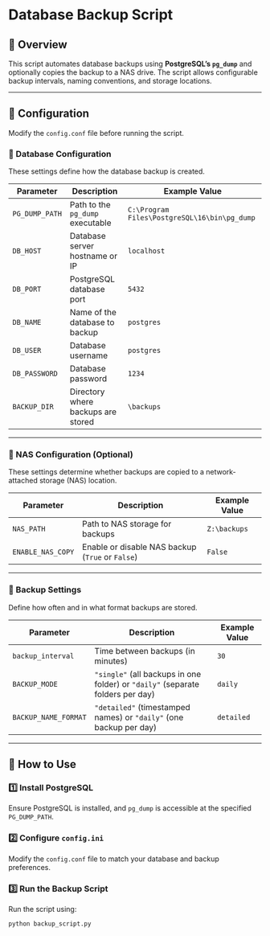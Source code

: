 ﻿# **Database Backup Script**

## 📌 Overview
This script automates database backups using **PostgreSQL’s `pg_dump`** and optionally copies the backup to a NAS drive. The script allows configurable backup intervals, naming conventions, and storage locations.

---

## 📁 Configuration
Modify the `config.conf` file before running the script.

### 🔹 Database Configuration
These settings define how the database backup is created.

| Parameter        | Description                                          | Example Value |
|-----------------|------------------------------------------------------|--------------|
| `PG_DUMP_PATH`  | Path to the `pg_dump` executable                     | `C:\Program Files\PostgreSQL\16\bin\pg_dump` |
| `DB_HOST`       | Database server hostname or IP                        | `localhost` |
| `DB_PORT`       | PostgreSQL database port                              | `5432` |
| `DB_NAME`       | Name of the database to backup                        | `postgres` |
| `DB_USER`       | Database username                                     | `postgres` |
| `DB_PASSWORD`   | Database password                                     | `1234` |
| `BACKUP_DIR`    | Directory where backups are stored                    | `\backups` |

---

### 🔹 NAS Configuration (Optional)
These settings determine whether backups are copied to a network-attached storage (NAS) location.

| Parameter        | Description                                      | Example Value |
|-----------------|--------------------------------------------------|--------------|
| `NAS_PATH`      | Path to NAS storage for backups                   | `Z:\backups` |
| `ENABLE_NAS_COPY` | Enable or disable NAS backup (`True` or `False`) | `False` |

---

### 🔹 Backup Settings
Define how often and in what format backups are stored.

| Parameter         | Description                                      | Example Value |
|------------------|--------------------------------------------------|--------------|
| `backup_interval` | Time between backups (in minutes)               | `30` |
| `BACKUP_MODE`    | `"single"` (all backups in one folder) or `"daily"` (separate folders per day) | `daily` |
| `BACKUP_NAME_FORMAT` | `"detailed"` (timestamped names) or `"daily"` (one backup per day) | `detailed` |

---

## 🚀 How to Use
### 1️⃣ Install PostgreSQL
Ensure PostgreSQL is installed, and `pg_dump` is accessible at the specified `PG_DUMP_PATH`.

### 2️⃣ Configure `config.ini`
Modify the `config.conf` file to match your database and backup preferences.

### 3️⃣ Run the Backup Script
Run the script using:
```sh
python backup_script.py
